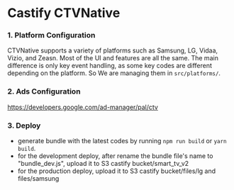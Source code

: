 # Castify CTVNative

### 1. Platform Configuration
CTVNative supports a variety of platforms such as Samsung, LG, Vidaa, Vizio, and Zeasn. Most of the UI and features are all the same. The main difference is only key event handling, as some key codes are different depending on the platform.
So We are managing them in `src/platforms/`.

### 2. Ads Configuration

https://developers.google.com/ad-manager/pal/ctv

### 3. Deploy
 - generate bundle with the latest codes by running `npm run build` or `yarn build`.
 - for the development deploy, after rename the bundle file's name to "bundle_dev.js", upload it to S3 castify bucket/smart_tv_v2
 - for the production deploy, upload it to S3 castify bucket/files/lg and files/samsung
   
